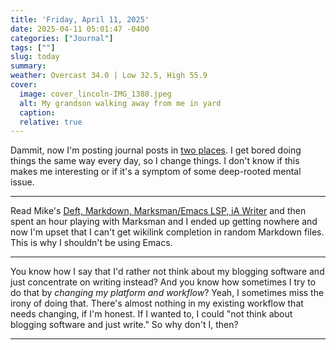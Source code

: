 ```yaml
---
title: 'Friday, April 11, 2025'
date: 2025-04-11 05:01:47 -0400
categories: ["Journal"]
tags: [""]
slug: today
summary: 
weather: Overcast 34.0 | Low 32.5, High 55.9
cover: 
  image: cover_lincoln-IMG_1388.jpeg
  alt: My grandson walking away from me in yard
  caption: 
  relative: true
---
```



Dammit, now I'm posting journal posts in [two places](https://copingmechanism.com/11apr25/). I get bored doing things the same way every day, so I change things. I don't know if this makes me interesting or if it's a symptom of some deep-rooted mental issue. 

----

Read Mike's [Deft, Markdown, Marksman/Emacs LSP, iA Writer](https://mph.puddingtime.org/post/deft-markdown-marksman-emacs-lsp-ia-writer) and then spent an hour playing with Marksman and I ended up getting nowhere and now I'm upset that I can't get wikilink completion in random Markdown files. This is why I shouldn't be using Emacs.

----

You know how I say that I'd rather not think about my blogging software and just concentrate on writing instead? And you know how sometimes I try to do that by _changing my platform and workflow_? Yeah, I sometimes miss the irony of doing that. There's almost nothing in my existing workflow that needs changing, if I'm honest. If I wanted to, I could "not think about blogging software and just write." So why don't I, then?

----


